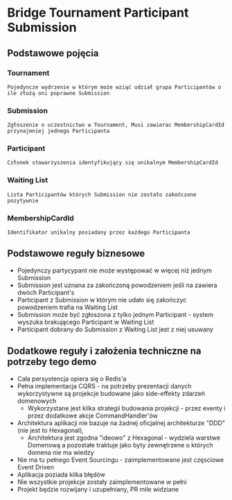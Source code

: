 # Bridge Tournament Participant Submission

## Podstawowe pojęcia
### Tournament
    Pojedyncze wydrzenie w którym może wziąć udział grupa Participantów o ile złożą oni poprawne Submission
### Submission
    Zgłoszenie o uczestnictwo w Tournament, Musi zawierac MembershipCardId przynajmniej jednego Participanta
### Participant
    Członek stowarzyszenia identyfikujący się unikalnym MembershipCardId
### Waiting List
    Lista Participantów których Submission nie zostało zakończone pozytywnie
### MembershipCardId
    Identifikator unikalny posiadany przez każdego Participanta

## Podstawowe reguły biznesowe 

 * Pojedynczy partycypant nie może występować w więcej niż jednym Submission
 * Submission jest uznana za zakończoną powodzeniem jeśli na zawiera dwóch Participant's
 * Participant z Submission w którym nie udało się zakończyc powodzeniem trafia na Waiting List
 * Submission może być zgłoszona z tylko jednym Participant - system wyszuka brakującego Participant w Waiting List
 * Participant dobrany do Submission z Waiting List jest z niej usuwany

## Dodatkowe reguły i założenia techniczne na potrzeby tego demo
 * Cała persystencja opiera się o Redis'a
 * Pełna implementacja CQRS - na potrzeby prezentacji danych wykorzystywne są projekcje budowane jako side-effekty zdarzeń domenowych
   * Wykorzystane jest kilka strategii budowania projekcji - przez eventy i przez dodatkowe akcje CommandHandler'ów
 * Architektura aplikacji nie bazuje na żadnej oficjalnej architekturze "DDD" (nie jest to Hexagonal),
   * Architektura jest zgodna "ideowo" z Hexagonal - wydziela warstwe Domenową a pozostałe traktuje jako byty zewnętrzene 
     o których domena nie ma wiedzy
 * Nie ma tu pełnego Event Sourcingu - zaimplementowane jest częsciowe Event Driven
 * Aplikacja poziada kilka błędów
 * Nie wszystkie projekcje zostały zaimplementowane w pełni
 * Projekt będzie rozwijany i uzupełniany, PR mile widziane
